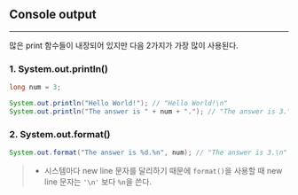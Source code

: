 ## Console output

---

많은 print 함수들이 내장되어 있지만 다음 2가지가 가장 많이 사용된다.

### 1. System.out.println()

```java
long num = 3;

System.out.println("Hello World!"); // "Hello World!\n"
System.out.println("The answer is " + num + "."); // "The answer is 3.\n"
```

### 2. System.out.format()

```java
System.out.format("The answer is %d.%n", num); // "The answer is 3.\n"
```

> * 시스템마다 new line 문자를 달리하기 때문에 `format()`을 사용할 때 new line 문자는 `'\n'` 보다 `%n`을 쓴다.

